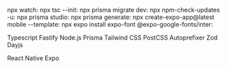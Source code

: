npx watch:
npx tsc --init:
npx prisma migrate dev:
npx npm-check-updates -u:
npx prisma studio:
npx prisma generate: 
npx create-expo-app@latest mobile --template:
npx expo install expo-font @expo-google-fonts/inter:

Typescript
Fastify
Node.js
Prisma
Tailwind CSS
PostCSS
Autoprefixer
Zod
Dayjs

React Native
Expo

